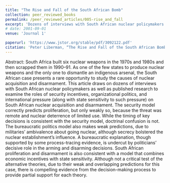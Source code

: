 ```yaml
---
title: "The Rise and Fall of the South African Bomb"
collection: peer_reviewed_books
permalink: /peer_reviewed_articles/005-rise_and_fall
excerpt: 'Dozens of interviews with South African nuclear policymakers shed new light on the roles of security incentives, organizational politics, and international pressure (along with state sensitivity to such pressure) on South African nuclear acquisition and disarmament.'
# date: 2001-09-01
venue: 'Journal 1'

paperurl: 'https://www.jstor.org/stable/pdf/3092122.pdf' 
citation: 'Peter Liberman, “The Rise and Fall of the South African Bomb,” <i>International Security</i>, Vol. 26, No. 2 (Fall 2001): 45–86. '
---
```


Abstract: South Africa built six nuclear weapons in the 1970s and 1980s and then scrapped them in 1990–91. As one of the few states to produce nuclear weapons and the only one to dismantle an indigenous arsenal, the South African case presents a rare opportunity to study the causes of nuclear acquisition and disarmament. This article draws on dozens of interviews with South African nuclear policymakers as well as published research to examine the roles of security incentives, organizational politics, and international pressure (along with state sensitivity to such pressure) on South African nuclear acquisition and disarmament. The security model correctly predicts proliferation, but only weakly so, because the threat was remote and nuclear deterrence of limited use. While the timing of key decisions is consistent with the security model, doctrinal confusion is not. The bureaucratic politics model also makes weak predictions, due to militaries’ ambivalence about going nuclear, although secrecy bolstered the nuclear establishment’s influence. A bureaucratic explanation, though supported by some process-tracing evidence, is undercut by politicians’ decisive role in the arming and disarming decisions. South African proliferation and disarmament is also consistent with a model that combines economic incentives with state sensitivity. Although not a critical test of the alternative theories, due to their weak and overlapping predictions for this case, there is compelling evidence from the decision-making process to provide partial support for each theory. 

<!-- [Download paper here](http://academicpages.github.io/files/paper1.pdf) -->

<!-- Recommended citation: Your Name, You. (2009). "Paper Title Number 1." <i>Journal 1</i>. 1(1). -->

